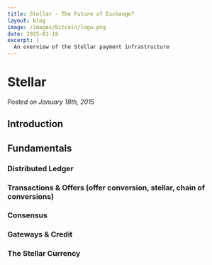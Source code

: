 ```yaml
---
title: Stellar - The Future of Exchange?
layout: blog
image: /images/bitcoin/logo.png
date: 2015-01-18
excerpt: |
  An overview of the Stellar payment infrastructure
---
```


# Stellar

_Posted on January 18th, 2015_


## Introduction


## Fundamentals
### Distributed Ledger
### Transactions & Offers (offer conversion, stellar, chain of conversions)
### Consensus
### Gateways & Credit
### The Stellar Currency